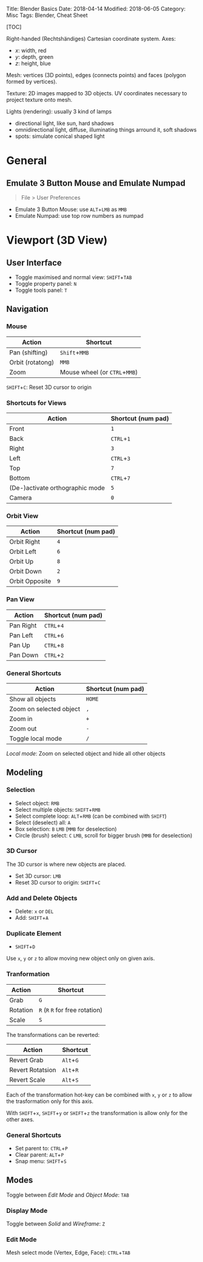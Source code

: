 Title: Blender Basics
Date: 2018-04-14
Modified: 2018-06-05
Category: Misc
Tags: Blender, Cheat Sheet

[TOC]

Right-handed (Rechtshändiges) Cartesian coordinate system. Axes:

- $x$: width, red
- $y$: depth, green
- $z$: height, blue

Mesh: vertices (3D points), edges (connects points) and faces (polygon formed by vertices).

Texture: 2D images mapped to 3D objects. UV coordinates necessary to project texture onto mesh.

Lights (rendering): usually 3 kind of lamps

- directional light, like sun, hard shadows
- omnidirectional light, diffuse, illuminating things arround it, soft shadows
- spots: simulate conical shaped light


# General

## Emulate 3 Button Mouse and Emulate Numpad

> File > User Preferences

- Emulate 3 Button Mouse: use `ALT`+`LMB` as `MMB`
- Emulate Numpad: use top row numbers as numpad

# Viewport (3D View)

## User Interface

- Toggle maximised and normal view: `SHIFT`+`TAB`
- Toggle property panel: `N`
- Toggle tools panel: `T`


## Navigation

### Mouse

| Action           | Shortcut      |
|------------------|---------------|
| Pan (shifting)   | `Shift`+`MMB` |
| Orbit (rotatong) | `MMB`         |
| Zoom             | Mouse wheel (or `CTRL`+`MMB`) |


`SHIFT`+`C`: Reset 3D cursor to origin

### Shortcuts for Views

| Action    | Shortcut (num pad)    |
|-----------|-----------------------|
| Front     |                 `1`   |
| Back      |          `CTRL`+`1`   |
| Right     |                 `3`   |
| Left      |          `CTRL`+`3`   |
| Top       |                 `7`   |
| Bottom    |          `CTRL`+`7`   |
| (De-)activate orthographic mode | `5` |
| Camera    |                 `0`   |


### Orbit View

| Action      | Shortcut (num pad) |
|-------------|--------------------|
| Orbit Right |              `4`   |
| Orbit Left  |              `6`   |
| Orbit Up    |              `8`   |
| Orbit Down  |              `2`   |
| Orbit Opposite |           `9`   |


### Pan View

| Action    | Shortcut (num pad)    |
|-----------|-----------------------|
| Pan Right |          `CTRL`+`4`   |
| Pan Left  |          `CTRL`+`6`   |
| Pan Up    |          `CTRL`+`8`   |
| Pan Down  |          `CTRL`+`2`   |


### General Shortcuts

| Action            | Shortcut (num pad) |
|-------------------|--------------------|
| Show all objects  |           `HOME`   |
| Zoom on selected object |        `,`   |
| Zoom in           |              `+`   |
| Zoom out          |              `-`   |
| Toggle local mode |              `/`   |

*Local mode*: Zoom on selected object and hide all other objects


## Modeling

### Selection

- Select object: `RMB`
- Select multiple objects: `SHIFT`+`RMB`
- Select complete loop: `ALT`+`RMB` (can be combined with `SHIFT`)
- Select (deselect) all: `A`
- Box selection: `B` `LMB` (`MMB` for deselection)
- Circle (brush) select: `C` `LMB`, scroll for bigger brush (`MMB` for deselection)


### 3D Cursor

The 3D cursor is where new objects are placed.

- Set 3D cursor: `LMB`
- Reset 3D cursor to origin: `SHIFT`+`C`


### Add and Delete Objects

- Delete: `x` or `DEL`
- Add: `SHIFT`+`A`

### Duplicate Element

- `SHIFT`+`D`

Use `x`, `y` or `z` to allow moving new object only on given axis.


### Tranformation

| Action   | Shortcut |
|----------|----------|
| Grab     | `G`      |
| Rotation | `R` (`R` `R` for free rotation) |
| Scale    | `S`      | 

The transformations can be reverted:

| Action           | Shortcut  |
|------------------|-----------|
| Revert Grab      | `Alt`+`G` |
| Revert Rotatsion | `Alt`+`R` |
| Revert Scale     | `Alt`+`S` |

Each of the transformation hot-key can be combined with `x`, `y` or `z` to allow the trasformation only for this axis.

With `SHIFT`+`x`, `SHIFT`+`y` or `SHIFT`+`z` the transformation is allow only for the other axes.


### General Shortcuts

- Set parent to: `CTRL`+`P`
- Clear parent: `ALT`+`P`
- Snap menu: `SHIFT`+`S`

## Modes

Toggle between *Edit Mode* and *Object Mode*: `TAB`


### Display Mode

Toggle between *Solid* and *Wireframe*: `Z`

### Edit Mode

Mesh select mode (Vertex, Edge, Face): `CTRL`+`TAB`

